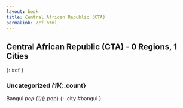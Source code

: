 ```yaml
---
layout: book
title: Central African Republic (CTA)
permalink: /cf.html
---
```


## Central African Republic (CTA) - 0 Regions, 1 Cities
{: #cf }





### Uncategorized _(1)_{:.count}


Bangui  _pop (1)_{:.pop} {: .city #bangui } <br>


 

